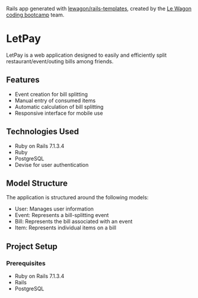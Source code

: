 Rails app generated with [lewagon/rails-templates](https://github.com/lewagon/rails-templates), created by the [Le Wagon coding bootcamp](https://www.lewagon.com) team.
# LetPay

LetPay is a web application designed to easily and efficiently split restaurant/event/outing bills among friends.

## Features

- Event creation for bill splitting
- Manual entry of consumed items
- Automatic calculation of bill splitting
- Responsive interface for mobile use

## Technologies Used

- Ruby on Rails 7.1.3.4
- Ruby 
- PostgreSQL
- Devise for user authentication

## Model Structure

The application is structured around the following models:

- User: Manages user information
- Event: Represents a bill-splitting event
- Bill: Represents the bill associated with an event
- Item: Represents individual items on a bill

## Project Setup

### Prerequisites

- Ruby on Rails 7.1.3.4
- Rails 
- PostgreSQL
